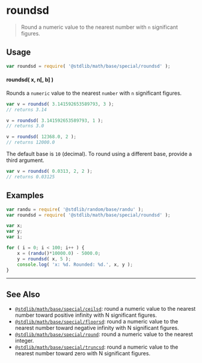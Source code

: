 <!--

@license Apache-2.0

Copyright (c) 2018 The Stdlib Authors.

Licensed under the Apache License, Version 2.0 (the "License");
you may not use this file except in compliance with the License.
You may obtain a copy of the License at

   http://www.apache.org/licenses/LICENSE-2.0

Unless required by applicable law or agreed to in writing, software
distributed under the License is distributed on an "AS IS" BASIS,
WITHOUT WARRANTIES OR CONDITIONS OF ANY KIND, either express or implied.
See the License for the specific language governing permissions and
limitations under the License.

-->

# roundsd

> Round a numeric value to the nearest number with `n` significant figures.

<section class="usage">

## Usage

```javascript
var roundsd = require( '@stdlib/math/base/special/roundsd' );
```

#### roundsd( x, n\[, b] )

Rounds a `numeric` value to the nearest `number` with `n` significant figures.

```javascript
var v = roundsd( 3.141592653589793, 3 );
// returns 3.14

v = roundsd( 3.141592653589793, 1 );
// returns 3.0

v = roundsd( 12368.0, 2 );
// returns 12000.0
```

The default base is `10` (decimal). To round using a different base, provide a third argument.

```javascript
var v = roundsd( 0.0313, 2, 2 );
// returns 0.03125
```

</section>

<!-- /.usage -->

<section class="notes">

</section>

<!-- /.notes -->

<section class="examples">

## Examples

<!-- eslint no-undef: "error" -->

```javascript
var randu = require( '@stdlib/random/base/randu' );
var roundsd = require( '@stdlib/math/base/special/roundsd' );

var x;
var y;
var i;

for ( i = 0; i < 100; i++ ) {
    x = (randu()*10000.0) - 5000.0;
    y = roundsd( x, 5 );
    console.log( 'x: %d. Rounded: %d.', x, y );
}
```

</section>

<!-- /.examples -->

<!-- Section for related `stdlib` packages. Do not manually edit this section, as it is automatically populated. -->

<section class="related">

* * *

## See Also

-   [`@stdlib/math/base/special/ceilsd`][@stdlib/math/base/special/ceilsd]: round a numeric value to the nearest number toward positive infinity with N significant figures.
-   [`@stdlib/math/base/special/floorsd`][@stdlib/math/base/special/floorsd]: round a numeric value to the nearest number toward negative infinity with N significant figures.
-   [`@stdlib/math/base/special/round`][@stdlib/math/base/special/round]: round a numeric value to the nearest integer.
-   [`@stdlib/math/base/special/truncsd`][@stdlib/math/base/special/truncsd]: round a numeric value to the nearest number toward zero with N significant figures.

</section>

<!-- /.related -->

<!-- Section for all links. Make sure to keep an empty line after the `section` element and another before the `/section` close. -->

<section class="links">

<!-- <related-links> -->

[@stdlib/math/base/special/ceilsd]: https://github.com/stdlib-js/stdlib/tree/develop/lib/node_modules/%40stdlib/math/base/special/ceilsd

[@stdlib/math/base/special/floorsd]: https://github.com/stdlib-js/stdlib/tree/develop/lib/node_modules/%40stdlib/math/base/special/floorsd

[@stdlib/math/base/special/round]: https://github.com/stdlib-js/stdlib/tree/develop/lib/node_modules/%40stdlib/math/base/special/round

[@stdlib/math/base/special/truncsd]: https://github.com/stdlib-js/stdlib/tree/develop/lib/node_modules/%40stdlib/math/base/special/truncsd

<!-- </related-links> -->

</section>

<!-- /.links -->
